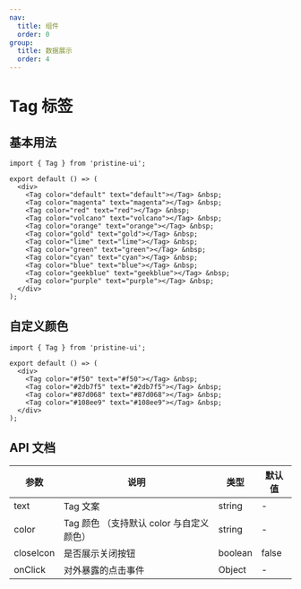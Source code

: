 ```yaml
---
nav:
  title: 组件
  order: 0
group:
  title: 数据展示
  order: 4
---
```


# Tag 标签

## 基本用法

```tsx
import { Tag } from 'pristine-ui';

export default () => (
  <div>
    <Tag color="default" text="default"></Tag> &nbsp;
    <Tag color="magenta" text="magenta"></Tag> &nbsp;
    <Tag color="red" text="red"></Tag> &nbsp;
    <Tag color="volcano" text="volcano"></Tag> &nbsp;
    <Tag color="orange" text="orange"></Tag> &nbsp;
    <Tag color="gold" text="gold"></Tag> &nbsp;
    <Tag color="lime" text="lime"></Tag> &nbsp;
    <Tag color="green" text="green"></Tag> &nbsp;
    <Tag color="cyan" text="cyan"></Tag> &nbsp;
    <Tag color="blue" text="blue"></Tag> &nbsp;
    <Tag color="geekblue" text="geekblue"></Tag> &nbsp;
    <Tag color="purple" text="purple"></Tag> &nbsp;
  </div>
);
```

## 自定义颜色

```tsx
import { Tag } from 'pristine-ui';

export default () => (
  <div>
    <Tag color="#f50" text="#f50"></Tag> &nbsp;
    <Tag color="#2db7f5" text="#2db7f5"></Tag> &nbsp;
    <Tag color="#87d068" text="#87d068"></Tag> &nbsp;
    <Tag color="#108ee9" text="#108ee9"></Tag> &nbsp;
  </div>
);
```

## API 文档

| 参数      | 说明                                     | 类型    | 默认值 |
| --------- | ---------------------------------------- | ------- | ------ |
| text      | Tag 文案                                 | string  | -      |
| color     | Tag 颜色 （支持默认 color 与自定义颜色） | string  | -      |
| closeIcon | 是否展示关闭按钮                         | boolean | false  |
| onClick   | 对外暴露的点击事件                       | Object  | -      |
